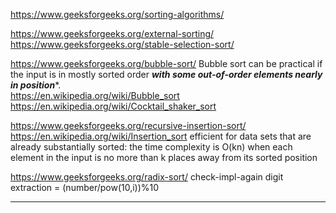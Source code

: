 https://www.geeksforgeeks.org/sorting-algorithms/

https://www.geeksforgeeks.org/external-sorting/
https://www.geeksforgeeks.org/stable-selection-sort/

https://www.geeksforgeeks.org/bubble-sort/  Bubble sort can be practical if the input is in mostly sorted order ***with some out-of-order elements nearly in position****.\
https://en.wikipedia.org/wiki/Bubble_sort \
https://en.wikipedia.org/wiki/Cocktail_shaker_sort

https://www.geeksforgeeks.org/recursive-insertion-sort/ \
https://en.wikipedia.org/wiki/Insertion_sort   efficient for data sets that are already substantially sorted: the time complexity is O(kn) when each element in the input is no more than k places away from its sorted position


https://www.geeksforgeeks.org/radix-sort/ check-impl-again    digit extraction = (number/pow(10,i))%10


---------------------------------------------------------------------------------------------------------------------


